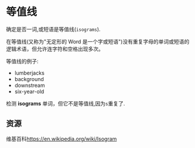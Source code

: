 # 等值线

确定是否一词,或短语是等值线(`isograms`).

在等值线(又称为"无定形的 Word 是一个字或短语")没有重复字母的单词或短语的逻辑术语，但允许连字符和空格出现多次。

等值线的例子:

- lumberjacks
- background
- downstream
- six-year-old

检测 **isograms** 单词，但它不是等值线,因为`s`重复了.

[help-page]: https://exercism.io/tracks/rust/learning
[modules]: https://doc.rust-lang.org/book/ch07-00-modules.html
[cargo]: https://doc.rust-lang.org/book/ch14-00-more-about-cargo.html
[rust-tests]: https://doc.rust-lang.org/book/ch11-02-running-tests.html

## 资源

维基百科<https://en.wikipedia.org/wiki/Isogram>
